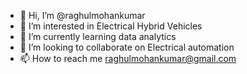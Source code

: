- 👋 Hi, I’m @raghulmohankumar
- 👀 I’m interested in Electrical Hybrid Vehicles
- 🌱 I’m currently learning data analytics
- 💞️ I’m looking to collaborate on Electrical automation
- 📫 How to reach me raghulmohankumar@gmail.com

<!---
raghulmohankumar/raghulmohankumar is a ✨ special ✨ repository because its `README.md` (this file) appears on your GitHub profile.
You can click the Preview link to take a look at your changes.
--->
